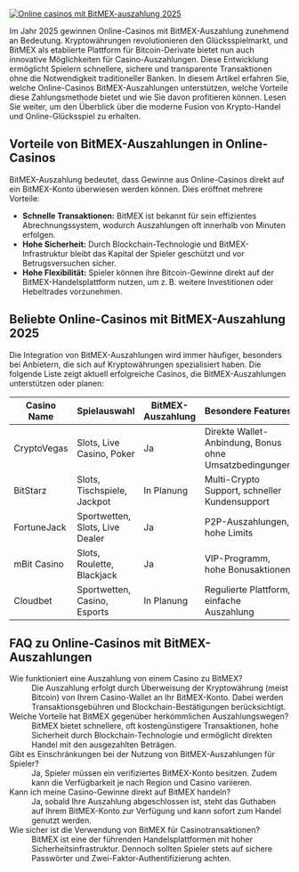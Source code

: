 [![Online casinos mit BitMEX-auszahlung 2025](https://123-caf.pages.dev/gitsignup.png)](https://vrmoo.ru/Bt82HjjY)

<p>Im Jahr 2025 gewinnen Online-Casinos mit BitMEX-Auszahlung zunehmend an Bedeutung. Kryptowährungen revolutionieren den Glücksspielmarkt, und BitMEX als etablierte Plattform für Bitcoin-Derivate bietet nun auch innovative Möglichkeiten für Casino-Auszahlungen. Diese Entwicklung ermöglicht Spielern schnellere, sichere und transparente Transaktionen ohne die Notwendigkeit traditioneller Banken. In diesem Artikel erfahren Sie, welche Online-Casinos BitMEX-Auszahlungen unterstützen, welche Vorteile diese Zahlungsmethode bietet und wie Sie davon profitieren können. Lesen Sie weiter, um den Überblick über die moderne Fusion von Krypto-Handel und Online-Glücksspiel zu erhalten.</p>  <h2>Vorteile von BitMEX-Auszahlungen in Online-Casinos</h2> <p>BitMEX-Auszahlung bedeutet, dass Gewinne aus Online-Casinos direkt auf ein BitMEX-Konto überwiesen werden können. Dies eröffnet mehrere Vorteile:</p> <ul> <li><strong>Schnelle Transaktionen:</strong> BitMEX ist bekannt für sein effizientes Abrechnungssystem, wodurch Auszahlungen oft innerhalb von Minuten erfolgen.</li> <li><strong>Hohe Sicherheit:</strong> Durch Blockchain-Technologie und BitMEX-Infrastruktur bleibt das Kapital der Spieler geschützt und vor Betrugsversuchen sicher.</li> <li><strong>Hohe Flexibilität:</strong> Spieler können ihre Bitcoin-Gewinne direkt auf der BitMEX-Handelsplattform nutzen, um z. B. weitere Investitionen oder Hebeltrades vorzunehmen.</li> </ul>  <h2>Beliebte Online-Casinos mit BitMEX-Auszahlung 2025</h2> <p>Die Integration von BitMEX-Auszahlungen wird immer häufiger, besonders bei Anbietern, die sich auf Kryptowährungen spezialisiert haben. Die folgende Liste zeigt aktuell erfolgreiche Casinos, die BitMEX-Auszahlungen unterstützen oder planen:</p>  <table> <thead> <tr> <th>Casino Name</th> <th>Spielauswahl</th> <th>BitMEX-Auszahlung</th> <th>Besondere Features</th> </tr> </thead> <tbody> <tr> <td>CryptoVegas</td> <td>Slots, Live Casino, Poker</td> <td>Ja</td> <td>Direkte Wallet-Anbindung, Bonus ohne Umsatzbedingungen</td> </tr> <tr> <td>BitStarz</td> <td>Slots, Tischspiele, Jackpot</td> <td>In Planung</td> <td>Multi-Crypto Support, schneller Kundensupport</td> </tr> <tr> <td>FortuneJack</td> <td>Sportwetten, Slots, Live Dealer</td> <td>Ja</td> <td>P2P-Auszahlungen, hohe Limits</td> </tr> <tr> <td>mBit Casino</td> <td>Slots, Roulette, Blackjack</td> <td>Ja</td> <td>VIP-Programm, hohe Bonusaktionen</td> </tr> <tr> <td>Cloudbet</td> <td>Sportwetten, Casino, Esports</td> <td>In Planung</td> <td>Regulierte Plattform, einfache Auszahlung</td> </tr> </tbody> </table>  <h2>FAQ zu Online-Casinos mit BitMEX-Auszahlungen</h2> <dl> <dt>Wie funktioniert eine Auszahlung von einem Casino zu BitMEX?</dt> <dd>Die Auszahlung erfolgt durch Überweisung der Kryptowährung (meist Bitcoin) von Ihrem Casino-Wallet an Ihr BitMEX-Konto. Dabei werden Transaktionsgebühren und Blockchain-Bestätigungen berücksichtigt.</dd>  <dt>Welche Vorteile hat BitMEX gegenüber herkömmlichen Auszahlungswegen?</dt> <dd>BitMEX bietet schnellere, oft kostengünstigere Transaktionen, hohe Sicherheit durch Blockchain-Technologie und ermöglicht direkten Handel mit den ausgezahlten Beträgen.</dd>  <dt>Gibt es Einschränkungen bei der Nutzung von BitMEX-Auszahlungen für Spieler?</dt> <dd>Ja, Spieler müssen ein verifiziertes BitMEX-Konto besitzen. Zudem kann die Verfügbarkeit je nach Region und Casino variieren.</dd>  <dt>Kann ich meine Casino-Gewinne direkt auf BitMEX handeln?</dt> <dd>Ja, sobald Ihre Auszahlung abgeschlossen ist, steht das Guthaben auf Ihrem BitMEX-Konto zur Verfügung und kann sofort zum Handel genutzt werden.</dd>  <dt>Wie sicher ist die Verwendung von BitMEX für Casinotransaktionen?</dt> <dd>BitMEX ist eine der führenden Handelsplattformen mit hoher Sicherheitsinfrastruktur. Dennoch sollten Spieler stets auf sichere Passwörter und Zwei-Faktor-Authentifizierung achten.</dd> </dl>